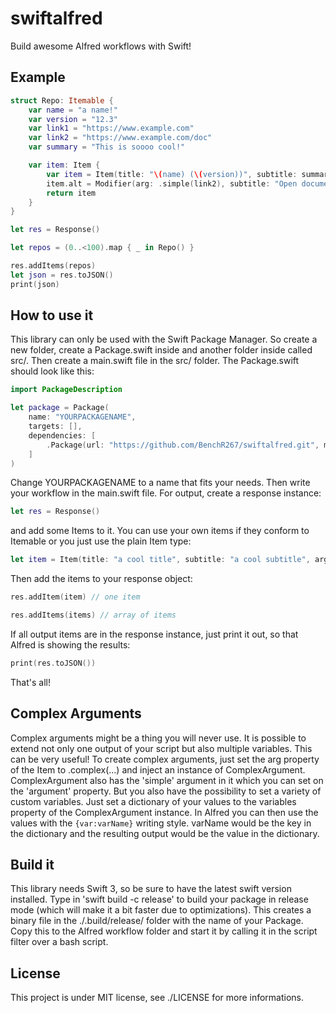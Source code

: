 # swiftalfred
Build awesome Alfred workflows with Swift!

## Example ##

```Swift
struct Repo: Itemable {
    var name = "a name!"
    var version = "12.3"
    var link1 = "https://www.example.com"
    var link2 = "https://www.example.com/doc"
    var summary = "This is soooo cool!"

    var item: Item {
        var item = Item(title: "\(name) (\(version))", subtitle: summary, arg: .simple(link1))
        item.alt = Modifier(arg: .simple(link2), subtitle: "Open documentation!")
        return item
    }
}

let res = Response()

let repos = (0..<100).map { _ in Repo() }

res.addItems(repos)
let json = res.toJSON()
print(json)
```

## How to use it ##

This library can only be used with the Swift Package Manager. So create a new folder, create a Package.swift inside and another folder inside called src/.
Then create a main.swift file in the src/ folder. The Package.swift should look like this:

```Swift
import PackageDescription

let package = Package(
    name: "YOURPACKAGENAME",
    targets: [],
    dependencies: [
        .Package(url: "https://github.com/BenchR267/swiftalfred.git", majorVersion: 1)
    ]
)
```

Change YOURPACKAGENAME to a name that fits your needs.
Then write your workflow in the main.swift file. For output, create a response instance:

```Swift
let res = Response()
```

and add some Items to it. You can use your own items if they conform to Itemable or you just use the plain Item type:

```Swift
let item = Item(title: "a cool title", subtitle: "a cool subtitle", arg: .simple("https://www.example.com"))
```

Then add the items to your response object:

```Swift
res.addItem(item) // one item

res.addItems(items) // array of items
```

If all output items are in the response instance, just print it out, so that Alfred is showing the results:

```Swift
print(res.toJSON())
```

That's all!

## Complex Arguments ##

Complex arguments might be a thing you will never use. It is possible to extend not only one output of your script but also multiple variables. This can be very useful!
To create complex arguments, just set the arg property of the Item to .complex(...) and inject an instance of ComplexArgument. ComplexArgument also has the 'simple' argument in it which you can set on the 'argument' property. But you also have the possibility to set a variety of custom variables. Just set a dictionary of your values to the variables property of the ComplexArgument instance.
In Alfred you can then use the values with the ```{var:varName}``` writing style. varName would be the key in the dictionary and the resulting output would be the value in the dictionary.

## Build it ##

This library needs Swift 3, so be sure to have the latest swift version installed. Type in 'swift build -c release' to build your package in release mode (which will make it a bit faster due to optimizations). This creates a binary file in the ./.build/release/ folder with the name of your Package. Copy this to the Alfred workflow folder and start it by calling it in the script filter over a bash script.

## License ##

This project is under MIT license, see ./LICENSE for more informations.
